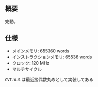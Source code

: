 ## 概要

完動。

## 仕様

- メインメモリ: 655360 words
- インストラクションメモリ: 65536 words
- クロック: 120 MHz
- マルチサイクル

`CVT.W.S` は最近接偶数丸めとして実装してある
